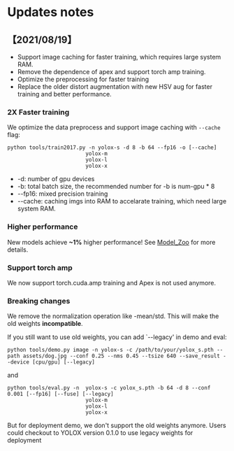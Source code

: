 
# Updates notes

## 【2021/08/19】

* Support image caching for faster training, which requires large system RAM. 
* Remove the dependence of apex and support torch amp training. 
* Optimize the preprocessing for faster training 
* Replace the older distort augmentation with new HSV aug for faster training and better performance. 

### 2X Faster training

We optimize the data preprocess and support image caching with `--cache` flag:

```shell
python tools/train2017.py -n yolox-s -d 8 -b 64 --fp16 -o [--cache]
                         yolox-m
                         yolox-l
                         yolox-x
```
* -d: number of gpu devices
* -b: total batch size, the recommended number for -b is num-gpu * 8
* --fp16: mixed precision training
* --cache: caching imgs into RAM to accelarate training, which need large system RAM.

### Higher performance

New models achieve **~1%** higher performance! See [Model_Zoo](model_zoo.md) for more details.

### Support torch amp

We now support torch.cuda.amp training and Apex is not used anymore.

### Breaking changes

We remove the normalization operation like -mean/std. This will make the old weights **incompatible**.

If you still want to use old weights, you can add `--legacy' in demo and eval:

```shell
python tools/demo.py image -n yolox-s -c /path/to/your/yolox_s.pth --path assets/dog.jpg --conf 0.25 --nms 0.45 --tsize 640 --save_result --device [cpu/gpu] [--legacy]
```

and 

```shell
python tools/eval.py -n  yolox-s -c yolox_s.pth -b 64 -d 8 --conf 0.001 [--fp16] [--fuse] [--legacy]
                         yolox-m
                         yolox-l
                         yolox-x
```

But for deployment demo, we don't support the old weights anymore. Users could checkout to YOLOX version 0.1.0 to use legacy weights for deployment


